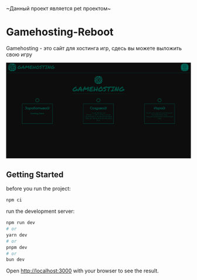 ~Данный проект является pet проектом~

# Gamehosting-Reboot

Gamehosting - это сайт для хостинга игр, сдесь вы можете выложить свою игру

![no image](image.png)

## Getting Started

before you run the project:

```bash
npm ci
```

run the development server:

```bash
npm run dev
# or
yarn dev
# or
pnpm dev
# or
bun dev
```

Open [http://localhost:3000](http://localhost:3000) with your browser to see the result.